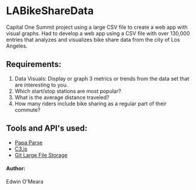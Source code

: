 # LABikeShareData

Capital One Summit project using a large CSV file to create a web app with visual graphs. Had to develop a web app using a CSV file with over 130,000 entries that analyzes and visualizes bike share data from the city of Los Angeles. 

## Requirements:
1. Data Visuals: Display or graph 3 metrics or trends from the data set that are interesting to you.
2. Which start/stop stations are most popular?
3. What is the average distance traveled?
4. How many riders include bike sharing as a regular part of their commute?

## Tools and API's used:
* [Papa Parse](https://www.papaparse.com/)
* [C3.js](https://c3js.org/)
* [Git Large File Storage](https://git-lfs.github.com/)


#### Author:
Edwin O'Meara
